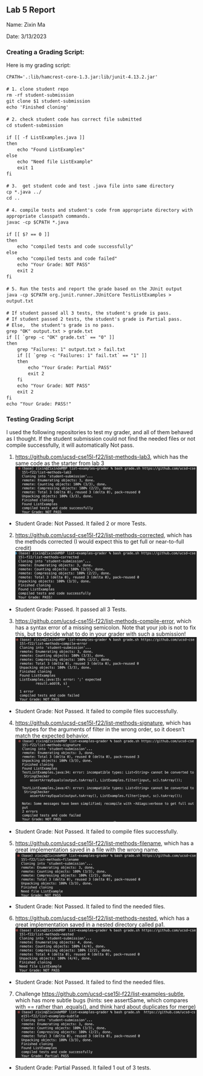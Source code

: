## Lab 5 Report
Name: Zixin Ma

Date: 3/13/2023

### Creating a Grading Script:
Here is my grading script:
```
CPATH='.:lib/hamcrest-core-1.3.jar:lib/junit-4.13.2.jar'

# 1. clone student repo
rm -rf student-submission
git clone $1 student-submission
echo 'Finished cloning'

# 2. check student code has correct file submitted
cd student-submission

if [[ -f ListExamples.java ]]
then 
    echo "Found ListExamples"
else 
    echo "Need file ListExample"
    exit 1
fi 

# 3.  get student code and test .java file into same directory
cp *.java ../
cd ..

# 4. compile tests and student's code from appropriate directory with appropriate classpath commands.
javac -cp $CPATH *.java

if [[ $? == 0 ]]
then 
    echo "compiled tests and code successfully"
else
    echo "compiled tests and code failed"
    echo "Your Grade: NOT PASS"
    exit 2
fi 

# 5. Run the tests and report the grade based on the JUnit output
java -cp $CPATH org.junit.runner.JUnitCore TestListExamples > output.txt

# If student passed all 3 tests, the student's grade is pass. 
# If student passed 2 tests, the student's grade is Partial pass.
# Else,  the student's grade is no pass.
grep "OK" output.txt > grade.txt
if [[ `grep -c "OK" grade.txt` == "0" ]]
then
    grep "Failures: 1" output.txt > fail.txt
    if [[ `grep -c "Failures: 1" fail.txt` == "1" ]]
    then
        echo "Your Grade: Partial PASS"
        exit 2
    fi
    echo "Your Grade: NOT PASS"
    exit 2
fi
echo "Your Grade: PASS!"
```

### Testing Grading Script
I used the following repositories to test my grader, and all of them behaved as I thought. If the student submission could not find the needed files or not compile successfully, it will automatically Not pass.
1. https://github.com/ucsd-cse15l-f22/list-methods-lab3, which has the same code as the starter from lab 3
![Image](1.jpg)
- Student Grade: Not Passed. It failed 2 or more Tests.
2. https://github.com/ucsd-cse15l-f22/list-methods-corrected, which has the methods corrected (I would expect this to get full or near-to-full credit)
![Image](2.jpg)
- Student Grade: Passed. It passed all 3 Tests.
3. https://github.com/ucsd-cse15l-f22/list-methods-compile-error, which has a syntax error of a missing semicolon. Note that your job is not to fix this, but to decide what to do in your grader with such a submission!
![Image](3.jpg)
- Student Grade: Not Passed. It failed to compile files successfully.
4. https://github.com/ucsd-cse15l-f22/list-methods-signature, which has the types for the arguments of filter in the wrong order, so it doesn’t match the expected behavior.
![Image](4.jpg)
- Student Grade: Not Passed. It failed to compile files successfully.
5. https://github.com/ucsd-cse15l-f22/list-methods-filename, which has a great implementation saved in a file with the wrong name.
![Image](5.jpg)
- Student Grade: Not Passed. It failed to find the needed files.
6. https://github.com/ucsd-cse15l-f22/list-methods-nested, which has a great implementation saved in a nested directory called pa1.
![Image](6.jpg)
- Student Grade: Not Passed. It failed to find the needed files.
7. Challenge https://github.com/ucsd-cse15l-f22/list-examples-subtle, which has more subtle bugs (hints: see assertSame, which compares with == rather than .equals(), and think hard about duplicates for merge)
![Image](7.jpg)
- Student Grade: Partial Passed. It failed 1 out of 3 tests.